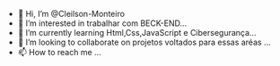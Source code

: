 - 👋 Hi, I’m @Cleilson-Monteiro
- 👀 I’m interested in trabalhar com BECK-END...
- 🌱 I’m currently learning Html,Css,JavaScript e Cibersegurança...
- 💞️ I’m looking to collaborate on projetos voltados para essas aréas ...
- 📫 How to reach me ...

<!---
Cleilson-Monteiro/Cleilson-Monteiro is a ✨ special ✨ repository because its `README.md` (this file) appears on your GitHub profile.
You can click the Preview link to take a look at your changes
watsapp (85) 991526799.
--->
